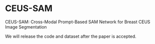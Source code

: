 # CEUS-SAM
CEUS-SAM: Cross-Modal Prompt-Based SAM Network for Breast CEUS Image Segmentation

We will release the code and dataset after the paper is accepted.
